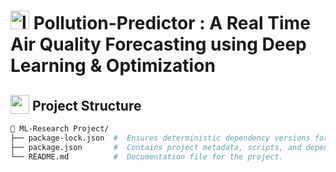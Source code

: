 
# <img src="https://github.com/user-attachments/assets/b83b271d-fafe-41be-bf84-7f74ccb310d1" alt="logo" height="30px">  Pollution-Predictor : A Real Time Air Quality Forecasting using Deep Learning & Optimization


##  <img src="https://github.com/user-attachments/assets/f3dcee8e-e008-457a-97fb-d3848b425713" height="30px" style="vertical-align:text-bottom;"> Project Structure

```bash
📁 ML-Research Project/  
├── package-lock.json  #  Ensures deterministic dependency versions for consistent builds.
├── package.json       #  Contains project metadata, scripts, and dependencies
└── README.md          #  Documentation file for the project.             
```
